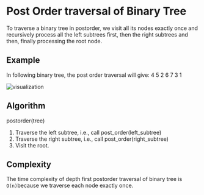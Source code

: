 # Post Order traversal of Binary Tree

 To traverse a binary tree in postorder,
 we visit all its nodes exactly once and recursively process all the left subtrees first, then the right subtrees and then, finally processing the root node.
 
## Example
In following binary tree, the post order traversal will give: 4 5 2 6 7 3 1

![visualization](https://i0.wp.com/algorithms.tutorialhorizon.com/files/2015/12/Tree-Traversals-Postorder.png)
 
 
## Algorithm
postorder(tree)
1. Traverse the left subtree, i.e., call post_order(left_subtree)
2. Traverse the right subtree, i.e., call post_order(right_subtree)
3. Visit the root.
 
## Complexity
The time complexity of depth first postorder traversal of binary tree is ```O(n)```because we traverse each node exactly once.
